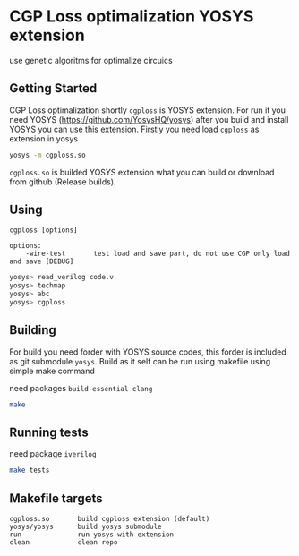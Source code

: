 # CGP Loss optimalization YOSYS extension

use genetic algoritms for optimalize circuics


## Getting Started

CGP Loss optimalization shortly `cgploss` is YOSYS extension. For run it you need YOSYS (https://github.com/YosysHQ/yosys) after you build and install YOSYS you can use this extension. Firstly you need load `cgploss` as extension in yosys

```bash
yosys -m cgploss.so
```
`cgploss.so` is builded YOSYS extension what you can build or download from github (Release builds).

## Using

```
cgploss [options]

options:
	-wire-test       test load and save part, do not use CGP only load and save [DEBUG]
```

```bash
yosys> read_verilog code.v
yosys> techmap
yosys> abc
yosys> cgploss
```

## Building

For build you need forder with YOSYS source codes, this forder is included as git submodule `yosys`. Build as it self can be run using makefile using simple make command

need packages `build-essential clang`

```bash
make
```

## Running tests

need package `iverilog`

```bash
make tests
```

## Makefile targets

```
cgploss.so       build cgploss extension (default)
yosys/yosys      build yosys submodule
run              run yosys with extension
clean            clean repo
```
